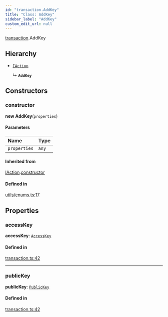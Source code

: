 ```yaml
---
id: "transaction.AddKey"
title: "Class: AddKey"
sidebar_label: "AddKey"
custom_edit_url: null
---
```


[transaction](../modules/transaction.md).AddKey

## Hierarchy

- [`IAction`](transaction.IAction.md)

  ↳ **`AddKey`**

## Constructors

### constructor

**new AddKey**(`properties`)

#### Parameters

| Name | Type |
| :------ | :------ |
| `properties` | `any` |

#### Inherited from

[IAction](transaction.IAction.md).[constructor](transaction.IAction.md#constructor)

#### Defined in

[utils/enums.ts:17](https://github.com/maxhr/near--near-api-js/blob/81563440/packages/near-api-js/src/utils/enums.ts#L17)

## Properties

### accessKey

 **accessKey**: [`AccessKey`](transaction.AccessKey.md)

#### Defined in

[transaction.ts:42](https://github.com/maxhr/near--near-api-js/blob/81563440/packages/near-api-js/src/transaction.ts#L42)

___

### publicKey

 **publicKey**: [`PublicKey`](utils_key_pair.PublicKey.md)

#### Defined in

[transaction.ts:42](https://github.com/maxhr/near--near-api-js/blob/81563440/packages/near-api-js/src/transaction.ts#L42)
